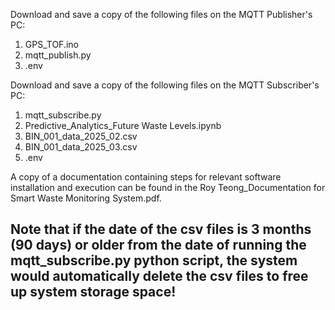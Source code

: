 Download and save a copy of the following files on the MQTT Publisher's PC:
1) GPS_TOF.ino
2) mqtt_publish.py
3) .env

Download and save a copy of the following files on the MQTT Subscriber's PC:
1) mqtt_subscribe.py
2) Predictive_Analytics_Future Waste Levels.ipynb
3) BIN_001_data_2025_02.csv
4) BIN_001_data_2025_03.csv
5) .env

A copy of a documentation containing steps for relevant software installation and execution can be found in the Roy Teong_Documentation for Smart Waste Monitoring System.pdf.

## Note that if the date of the csv files is 3 months (90 days) or older from the date of running the mqtt_subscribe.py python script, the system would automatically delete the csv files to free up system storage space!
